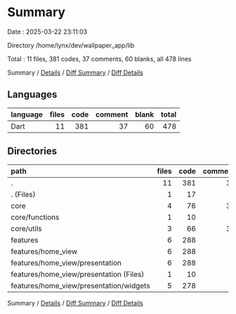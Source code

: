 # Summary

Date : 2025-03-22 23:11:03

Directory /home/lynx/dev/wallpaper_app/lib

Total : 11 files,  381 codes, 37 comments, 60 blanks, all 478 lines

Summary / [Details](details.md) / [Diff Summary](diff.md) / [Diff Details](diff-details.md)

## Languages
| language | files | code | comment | blank | total |
| :--- | ---: | ---: | ---: | ---: | ---: |
| Dart | 11 | 381 | 37 | 60 | 478 |

## Directories
| path | files | code | comment | blank | total |
| :--- | ---: | ---: | ---: | ---: | ---: |
| . | 11 | 381 | 37 | 60 | 478 |
| . (Files) | 1 | 17 | 0 | 4 | 21 |
| core | 4 | 76 | 37 | 26 | 139 |
| core/functions | 1 | 10 | 0 | 2 | 12 |
| core/utils | 3 | 66 | 37 | 24 | 127 |
| features | 6 | 288 | 0 | 30 | 318 |
| features/home_view | 6 | 288 | 0 | 30 | 318 |
| features/home_view/presentation | 6 | 288 | 0 | 30 | 318 |
| features/home_view/presentation (Files) | 1 | 10 | 0 | 2 | 12 |
| features/home_view/presentation/widgets | 5 | 278 | 0 | 28 | 306 |

Summary / [Details](details.md) / [Diff Summary](diff.md) / [Diff Details](diff-details.md)